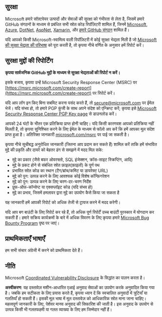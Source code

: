 ## सुरक्षा

Microsoft हमारे सॉफ़्टवेयर उत्पादों और सेवाओं की सुरक्षा को गंभीरता से लेता है, जिसमें हमारे GitHub संगठनों के माध्यम से प्रबंधित सभी स्रोत कोड रिपॉज़िटरी शामिल हैं, जिनमें [Microsoft](https://github.com/Microsoft), [Azure](https://github.com/Azure), [DotNet](https://github.com/dotnet), [AspNet](https://github.com/aspnet), [Xamarin](https://github.com/xamarin), और [हमारे GitHub संगठन](https://opensource.microsoft.com/) शामिल हैं।

यदि आपको किसी Microsoft-स्वामित्व वाली रिपॉज़िटरी में कोई सुरक्षा भेद्यता मिली है जो [Microsoft की सुरक्षा भेद्यता की परिभाषा](https://docs.microsoft.com/previous-versions/tn-archive/cc751383(v=technet.10)?WT.mc_id=academic-77952-leestott) को पूरा करती है, तो कृपया नीचे वर्णित के अनुसार हमें रिपोर्ट करें।

## सुरक्षा मुद्दों की रिपोर्टिंग

**कृपया सार्वजनिक GitHub मुद्दों के माध्यम से सुरक्षा भेद्यताओं की रिपोर्ट न करें।**

इसके बजाय, कृपया उन्हें Microsoft Security Response Center (MSRC) पर [https://msrc.microsoft.com/create-report](https://msrc.microsoft.com/create-report) पर रिपोर्ट करें।

यदि आप लॉग इन किए बिना सबमिट करना पसंद करते हैं, तो [secure@microsoft.com](mailto:secure@microsoft.com) पर ईमेल भेजें। यदि संभव हो, तो हमारे PGP कुंजी के साथ अपने संदेश को एन्क्रिप्ट करें; कृपया इसे [Microsoft Security Response Center PGP Key page](https://www.microsoft.com/en-us/msrc/pgp-key-msrc) से डाउनलोड करें।

आपको 24 घंटों के भीतर एक प्रतिक्रिया प्राप्त होनी चाहिए। यदि किसी कारणवश आपको प्रतिक्रिया नहीं मिलती है, तो कृपया सुनिश्चित करने के लिए ईमेल के माध्यम से फॉलो अप करें कि हमें आपका मूल संदेश प्राप्त हुआ है। अतिरिक्त जानकारी [microsoft.com/msrc](https://www.microsoft.com/msrc) पर पाई जा सकती है।

कृपया नीचे सूचीबद्ध अनुरोधित जानकारी (जितना आप प्रदान कर सकते हैं) शामिल करें ताकि हमें संभावित मुद्दे की प्रकृति और दायरे को बेहतर ढंग से समझने में मदद मिल सके:

  * मुद्दे का प्रकार (जैसे बफर ओवरफ्लो, SQL इंजेक्शन, क्रॉस-साइट स्क्रिप्टिंग, आदि)
  * मुद्दे के प्रकट होने से संबंधित स्रोत फ़ाइल(फ़ाइलों) के पूर्ण पथ
  * प्रभावित स्रोत कोड का स्थान (टैग/ब्रांच/कमिट या डायरेक्ट URL)
  * मुद्दे को पुन: उत्पन्न करने के लिए आवश्यक कोई विशेष कॉन्फ़िगरेशन
  * मुद्दे को पुन: उत्पन्न करने के लिए चरण-दर-चरण निर्देश
  * प्रूफ-ऑफ-कॉन्सेप्ट या एक्सप्लॉइट कोड (यदि संभव हो)
  * मुद्दे का प्रभाव, जिसमें हमलावर द्वारा मुद्दे का उपयोग कैसे किया जा सकता है

यह जानकारी हमें आपकी रिपोर्ट को अधिक तेजी से ट्रायज करने में मदद करेगी।

यदि आप बग बाउंटी के लिए रिपोर्ट कर रहे हैं, तो अधिक पूर्ण रिपोर्टें उच्च बाउंटी पुरस्कार में योगदान कर सकती हैं। हमारे सक्रिय कार्यक्रमों के बारे में अधिक विवरण के लिए कृपया हमारे [Microsoft Bug Bounty Program](https://microsoft.com/msrc/bounty) पृष्ठ पर जाएं।

## प्राथमिकताएँ भाषाएँ

हम सभी संचार अंग्रेजी में करने को प्राथमिकता देते हैं।

## नीति

Microsoft [Coordinated Vulnerability Disclosure](https://www.microsoft.com/en-us/msrc/cvd) के सिद्धांत का पालन करता है।

**अस्वीकरण**:
यह दस्तावेज़ मशीन-आधारित एआई अनुवाद सेवाओं का उपयोग करके अनुवादित किया गया है। जबकि हम सटीकता के लिए प्रयास करते हैं, कृपया ध्यान दें कि स्वचालित अनुवादों में त्रुटियाँ या गलतियाँ हो सकती हैं। इसकी मूल भाषा में मूल दस्तावेज़ को आधिकारिक स्रोत माना जाना चाहिए। महत्वपूर्ण जानकारी के लिए, पेशेवर मानव अनुवाद की सिफारिश की जाती है। इस अनुवाद के उपयोग से उत्पन्न किसी भी गलतफहमी या गलत व्याख्या के लिए हम जिम्मेदार नहीं हैं।